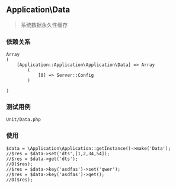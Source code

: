 ## Application\Data
>系统数据永久性缓存

### 依赖关系

```
Array
(
    [Application::Application\Application\Data] => Array
        (
            [0] => Server::Config
        )

)
```
### 测试用例

    Unit/Data.php

### 使用


```
$data = \Application\Application::getInstance()->make('Data');
//$res = $data->set('dts',[1,2,34,54]);
//$res = $data->get('dts');
//D($res);
//$res = $data->key('asdfas')->set('qwer');
//$res = $data->key('asdfas')->get();
//D($res);


```